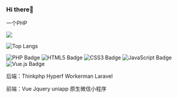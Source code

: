 ### Hi there👋

一个PHP

<a href="https://blog.csdn.net/qq_41913447"><img src="https://img.shields.io/badge/CSDN-论坛-c32136" /></a>
 
![Top Langs](https://github-readme-stats.vercel.app/api/top-langs/?username=Daixs020&layout=compact)

![PHP Badge](https://img.shields.io/badge/PHP-777BB4?logo=php&logoColor=fff&style=flat)
![HTML5 Badge](https://img.shields.io/badge/HTML5-E34F26?logo=html5&logoColor=fff&style=flat)
![CSS3 Badge](https://img.shields.io/badge/CSS3-1572B6?logo=css3&logoColor=fff&style=flat)
![JavaScript Badge](https://img.shields.io/badge/JavaScript-F7DF1E?logo=javascript&logoColor=000&style=flat)
![Vue.js Badge](https://img.shields.io/badge/Vue.js-4FC08D?logo=vuedotjs&logoColor=fff&style=flat)

后端：Thinkphp Hyperf Workerman Laravel

前端：Vue Jquery uniapp 原生微信小程序 
